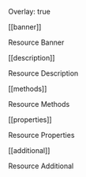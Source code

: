 Overlay: true

[[banner]]

Resource Banner

[[description]]

Resource Description

[[methods]]

Resource Methods

[[properties]]

Resource Properties

[[additional]]

Resource Additional
